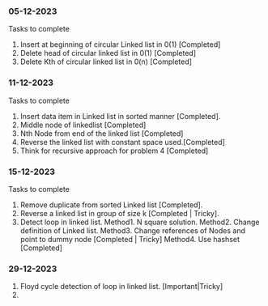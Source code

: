 ### 05-12-2023
Tasks to complete
1. Insert at beginning of circular Linked list in 0(1) [Completed]
2. Delete head of circular linked list in 0(1) [Completed]
3. Delete Kth of circular linked list in 0(n) [Completed]

### 11-12-2023
Tasks to complete

1. Insert data item in Linked list in sorted manner [Completed].
2. Middle node of linkedlist [Completed]
3. Nth Node from end of the linked list [Completed]
4. Reverse the linked list with constant space used.[Completed]
5. Think for recursive approach for problem 4 [Completed]

### 15-12-2023
Tasks to complete

1. Remove duplicate from sorted Linked list [Completed].
2. Reverse a linked list in group of size k [Completed | Tricky].
3. Detect loop in linked list.
     Method1. N square solution.
     Method2. Change definition of Linked list.
     Method3. Change references of Nodes and point to dummy node [Completed | Tricky]
     Method4. Use hashset [Completed]

### 29-12-2023
1. Floyd cycle detection of loop in linked list. [Important|Tricky]
2. 
